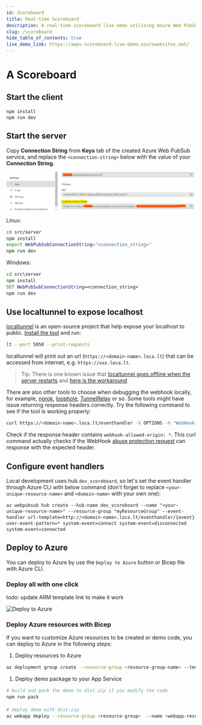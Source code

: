 ```yaml
---
id: Scoreboard
title: Real-time Scoreboard
description: A real-time scoreboard live demo utilizing Azure Web PubSub service
slug: /scoreboard
hide_table_of_contents: true
live_demo_link: https://awps-scoreboard-live-demo.azurewebsites.net/
---
```


# A Scoreboard

## Start the client

```
npm install
npm run dev
```

## Start the server

Copy **Connection String** from **Keys** tab of the created Azure Web PubSub service, and replace the `<connection-string>` below with the value of your **Connection String**.

![Connection String](./../../../docs/images/portal_conn.png)

Linux:

```bash
cd src/server
npm install
export WebPubSubConnectionString="<connection_string>"
npm run dev
```

Windows:

```cmd
cd src\server
npm install
SET WebPubSubConnectionString=<connection_string>
npm run dev
```

## Use localtunnel to expose localhost

[localtunnel](https://github.com/localtunnel/localtunnel) is an open-source project that help expose your localhost to public. [Install the tool](https://github.com/localtunnel/localtunnel#installation) and run:

```bash
lt --port 5050 --print-requests
```

localtunnel will print out an url (`https://<domain-name>.loca.lt`) that can be accessed from internet, e.g. `https://xxx.loca.lt`.

> Tip:
> There is one known issue that [localtunnel goes offline when the server restarts](https://github.com/localtunnel/localtunnel/issues/466) and [here is the workaround](https://github.com/localtunnel/localtunnel/issues/466#issuecomment-1030599216)

There are also other tools to choose when debugging the webhook locally, for example, [ngrok](​https://ngrok.com/), [loophole](https://loophole.cloud/docs/), [TunnelRelay](https://github.com/OfficeDev/microsoft-teams-tunnelrelay) or so. Some tools might have issue returning response headers correctly. Try the following command to see if the tool is working properly:

```bash
curl https://<domain-name>.loca.lt/eventhandler -X OPTIONS -H "WebHook-Request-Origin: *" -H "ce-awpsversion: 1.0" --ssl-no-revoke -i
```

Check if the response header contains `webhook-allowed-origin: *`. This curl command actually checks if the WebHook [abuse protection request](https://docs.microsoft.com/azure/azure-web-pubsub/reference-cloud-events#webhook-validation) can response with the expected header.

## Configure event handlers

Local development uses hub `dev_scoreboard`, so let's set the event handler through Azure CLI with below command (don't forget to replace `<your-unique-resource-name>` and `<domain-name>` with your own one):

```azurecli
az webpubsub hub create --hub-name dev_scoreboard --name "<your-unique-resource-name>" --resource-group "myResourceGroup" --event-handler url-template=http://<domain-name>.loca.lt/eventhandler/{event} user-event-pattern=* system-event=connect system-event=disconnected system-event=connected
```

## Deploy to Azure

You can deploy to Azure by use the `Deploy to Azure` button or Bicep file with Azure CLI.

### Deploy all with one click

todo: update ARM template link to make it work

![Deploy to Azure](https://aka.ms/deploytoazurebutton)

### Deploy Azure resources with Bicep

If you want to customize Azure resources to be created or demo code, you can deploy to Azure in the following steps:

1. Deploy resources to Azure

```bash
az deployment group create --resource-group <resource-group-name> --template-file ./deploy/deploy.bicep
```

1. Deploy demo package to your App Service

```bash
# build and pack the demo to dist.zip if you modify the code
npm run pack

# deploy demo with dist.zip
az webapp deploy --resource-group <resource-group>  --name <webapp-resource-name>  --src-path  ./dist.zip --type zip
```
